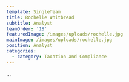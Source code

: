 ```yaml
---
template: SingleTeam
title: Rochelle Whitbread
subtitle: Analyst
teamOrder: '18'
featuredImage: /images/uploads/rochelle.jpg
mainImage: /images/uploads/rochelle.jpg
position: Analyst
categories:
  - category: Taxation and Compliance
---
```

...
